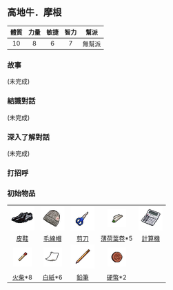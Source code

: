 ##  高地牛．摩根

|體質|力量|敏捷|智力|幫派|
|:--:|:--:|:--:|:--:|:--:|
|10|8|6|7|無幫派|

### 故事

(未完成)

### 結識對話

(未完成)

### 深入了解對話

(未完成)


### 打招呼

### 初始物品

||||||
|:--:|:--:|:--:|:--:|:--:|
| ![img](images/item_pic_PX.png) | ![img](images/item_pic_MXM.png) | ![img](images/item_pic_JD2.png) | ![img](images/item_pic_BHYJ.png) | ![img](images/item_pic_JSQ.png) |
| [皮鞋](道具.md#皮鞋) | [毛線帽](道具.md#毛線帽) | [剪刀](道具.md#剪刀) | [薄荷葉卷](道具.md#薄荷葉卷)*5 | [計算機](道具.md#計算機) |
| ![img](images/item_pic_HC.png) | ![img](images/item_pic_BZ.png) | ![img](images/item_pic_QB.png) | ![img](images/item_pic_YB.png) |  |
| [火柴](道具.md#火柴)*8 | [白紙](道具.md#白紙)*6 | [鉛筆](道具.md#鉛筆) | [硬幣](道具.md#硬幣)*2 |  |

